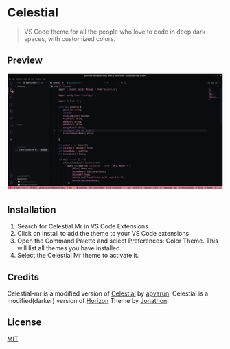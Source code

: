 # Celestial
>VS Code theme for all the people who love to code in deep dark spaces, with customized colors.

## Preview
![Theme Preview](celestial-mr.png)

## Installation

1. Search for Celestial Mr in VS Code Extensions 
2. Click on Install to add the theme to your VS Code extensions
3. Open the Command Palette and select Preferences: Color Theme. This will list all themes you have installed.
4. Select the Celestial Mr theme to activate it.

## Credits

Celestial-mr is a modified version of [Celestial](https://github.com/apvarun/celestial-theme) by [apvarun](https://github.com/apvarun).
Celestial is a modified(darker) version of [Horizon](https://marketplace.visualstudio.com/items?itemName=jolaleye.horizon-theme-vscode) Theme by [Jonathon](https://marketplace.visualstudio.com/publishers/jolaleye).

## License

[MIT](LICENSE)
